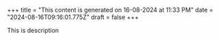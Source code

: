 +++
title = "This content is generated on 16-08-2024 at 11:33 PM"
date = "2024-08-16T09:16:01.775Z"
draft = false
+++

  This is description
        